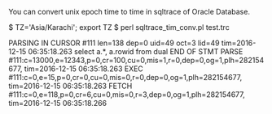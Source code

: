 You can convert unix epoch time to time in sqltrace of Oracle Database.

$ TZ='Asia/Karachi'; export TZ
$ perl sqltrace_tim_conv.pl test.trc

PARSING IN CURSOR #111 len=138 dep=0 uid=49 oct=3 lid=49 tim=2016-12-15 06:35:18.263
select a.*, a.rowid
from dual
END OF STMT
PARSE #111:c=13000,e=12343,p=0,cr=100,cu=0,mis=1,r=0,dep=0,og=1,plh=282154677, tim=2016-12-15 06:35:18.263
EXEC #111:c=0,e=15,p=0,cr=0,cu=0,mis=0,r=0,dep=0,og=1,plh=282154677, tim=2016-12-15 06:35:18.263
FETCH #111:c=0,e=118,p=0,cr=6,cu=0,mis=0,r=3,dep=0,og=1,plh=282154677, tim=2016-12-15 06:35:18.266
